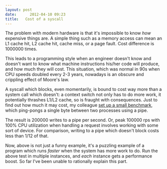 ```yaml
---
layout: post
date:      2012-04-10 09:23
title:   Cost of a syscall
---
```


The problem with modern hardware is that it's impossible to know *how* expensive things are.
A simple thing such as a memory access can mean an L1 cache hit, L2 cache hit, cache miss, or a page fault. Cost difference is 1000000 times.

This leads to a programming style when an engineer doesn't know and doesn't want to know what machine instructions his/her code will produce, and how much they will cost.
This situation, which was normal in 90s when CPU speeds doubled every 2-3 years, nowadays is an obscure and crippling effect of Moore's law.

A syscall which blocks, even momentarily, is bound to cost way more than a system call which doesn't: a context switch not only has to do more work, it potentially thrashes L1/L2 cache, so is fraught with consequences.
Just to find out how much it may cost, my colleague <lj user="avdicius" /> <a href="http://pastebin.com/Sp5vBL39">set up a small benchmark</a>, which ping-pongs a single byte between two processes using a pipe. 

The result is 200000 writes to a pipe per second. Or, peak 100000 rps with 100% CPU utilization when handling a request involves working with some sort of device.
For comparison, writing to a pipe which doesn't block costs less than 1/12 of that.

Now, above is not just a funny example, it's a puzzling example of a program which runs *faster* when the system has more work to do. Run the above test in multiple instances, and *each* instance gets a performance boost.
So far I've been unable to rationally explain this part.
